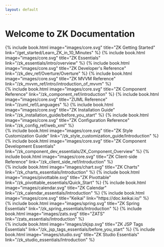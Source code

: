 ```yaml
---
layout: default
---
```


<link href="https://cdn.jsdelivr.net/npm/bootstrap@5.3.3/dist/css/bootstrap.min.css" rel="stylesheet" integrity="sha384-QWTKZyjpPEjISv5WaRU9OFeRpok6YctnYmDr5pNlyT2bRjXh0JMhjY6hW+ALEwIH" crossorigin="anonymous">

<div class="container">
    <div class="row">
      <div class="col-12 text-center">
        <h1 class="my-4">Welcome to ZK Documentation</h1>
      </div>
    </div>
    <div class="row my-4">
      {% include book.html image="images/core.svg" title="ZK Getting Started" link="/get_started/Learn_ZK_in_10_Minutes" %}
      {% include book.html image="images/core.svg" title="ZK Essentials" link="/zk_essentials/intro/overview" %}
      {% include book.html image="images/core.svg" title="ZK Developer's Reference" link="/zk_dev_ref/Overture/Overture" %}
      {% include book.html image="images/core.svg" title="ZK MVVM Reference" link="/zk_mvvm_ref/intro/introduction_of_mvvm" %}
    </div>
    <div class="row my-4">
      {% include book.html image="images/core.svg" title="ZK Component Reference" link="/zk_component_ref/introduction" %}
      {% include book.html image="images/core.svg" title="ZUML Reference" link="/zuml_ref/Languages" %}
      {% include book.html image="images/core.svg" title="ZK Installation Guide" link="/zk_installation_guide/before_you_start" %}
      {% include book.html image="images/core.svg" title="ZK Configuration Reference" link="/zk_config_ref/web_xml" %}
    </div>
    <div class="row my-4">
      {% include book.html image="images/core.svg" title="ZK Style Customization Guide" link="/zk_style_customization_guide/Introduction" %}
      {% include book.html image="images/core.svg" title="ZK Component Development Essentials" link="/zk_component_dev_essentials/ZK_Component_Overview" %}
      {% include book.html image="images/core.svg" title="ZK Client-side Reference" link="/zk_client_side_ref/Introduction" %}
    </div>
    <div class="row my-4">
      {% include book.html image="images/chart.svg" title="ZK Charts" link="/zk_charts_essentials/Introduction" %}
      {% include book.html image="images/pivottable.svg" title="ZK Pivottable" link="/zk_pivottable_essentials/Quick_Start" %}
      {% include book.html image="images/calendar.svg" title="ZK Calendar" link="/zk_calendar_essentials/Introduction" %}
      {% include book.html image="images/core.svg" title="Keikai" link="https://doc.keikai.io/" %}
    </div>
    <div class="row my-4">
      {% include book.html image="images/spring.svg" title="ZK Spring Essentials" link="/zk_spring_essentials/Introduction" %}
      {% include book.html image="images/zats.svg" title="ZATS" link="/zats_essentials/Introduction" %}
    </div>
    <div class="row my-4">
      {% include book.html image="images/zkjsp.svg" title="ZK JSP Tags Essentials" link="/zk_jsp_tags_essentials/before_you_start" %}
      {% include book.html image="images/studio.svg" title="ZK Studio Essentials" link="/zk_studio_essentials/Introduction" %}
    </div>
</div>